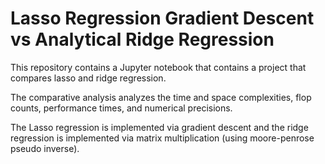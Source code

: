 # Lasso Regression Gradient Descent vs Analytical Ridge Regression

This repository contains a Jupyter notebook that contains a project that compares lasso and ridge regression.  

The comparative analysis analyzes the time and space complexities, flop counts, performance times, and numerical precisions.  

The Lasso regression is implemented via gradient descent and the ridge regression is implemented via matrix multiplication (using moore-penrose pseudo inverse).
